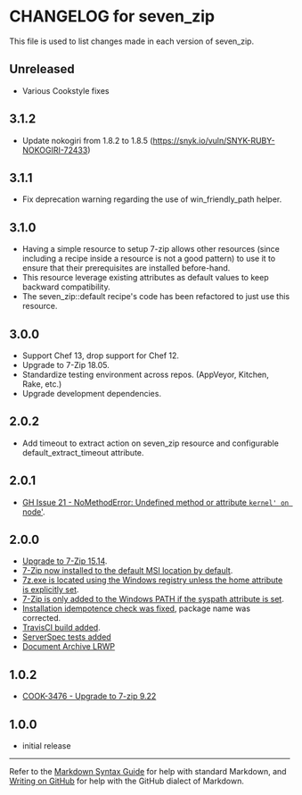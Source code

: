 # CHANGELOG for seven_zip

This file is used to list changes made in each version of seven_zip.

## Unreleased

- Various Cookstyle fixes

## 3.1.2
* Update nokogiri from 1.8.2 to 1.8.5 (https://snyk.io/vuln/SNYK-RUBY-NOKOGIRI-72433)

## 3.1.1
* Fix deprecation warning regarding the use of win_friendly_path helper.

## 3.1.0

* Having a simple resource to setup 7-zip allows other resources (since including a recipe inside a resource is not a good pattern) to use it to ensure that their prerequisites are installed before-hand.
* This resource leverage existing attributes as default values to keep backward compatibility.
* The seven_zip::default recipe's code has been refactored to just use this resource.

## 3.0.0

* Support Chef 13, drop support for Chef 12.
* Upgrade to 7-Zip 18.05.
* Standardize testing environment across repos.  (AppVeyor, Kitchen, Rake, etc.)
* Upgrade development dependencies.

## 2.0.2

* Add timeout to extract action on seven\_zip resource and configurable default\_extract_timeout attribute.

## 2.0.1

* [GH Issue 21 - NoMethodError: Undefined method or attribute `kernel' on `node'](https://github.com/daptiv/seven_zip/issues/21).

## 2.0.0

* [Upgrade to 7-Zip 15.14](https://github.com/daptiv/seven_zip/pull/9).
* [7-Zip now installed to the default MSI location by default](https://github.com/daptiv/seven_zip/pull/11).
* [7z.exe is located using the Windows registry unless the home attribute is explicitly set](https://github.com/daptiv/seven_zip/pull/10).
* [7-Zip is only added to the Windows PATH if the syspath attribute is set](https://github.com/daptiv/seven_zip/pull/11).
* [Installation idempotence check was fixed](https://github.com/daptiv/seven_zip/pull/14), package name was corrected.
* [TravisCI build added](https://github.com/daptiv/seven_zip/pull/12).
* [ServerSpec tests added](https://github.com/daptiv/seven_zip/pull/9)
* [Document Archive LRWP](https://github.com/daptiv/seven_zip/pull/6)

## 1.0.2

* [COOK-3476 - Upgrade to 7-zip 9.22](https://tickets.opscode.com/browse/COOK-3476)

## 1.0.0

* initial release

- - -
Refer to the [Markdown Syntax Guide](https://daringfireball.net/projects/markdown/syntax) for help with standard Markdown, and [Writing on GitHub](https://help.github.com/categories/writing-on-github/) for help with the GitHub dialect of Markdown.

